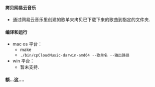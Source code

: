 #### 拷贝网易云音乐

- 通过网易云音乐里创建的歌单来拷贝已下载下来的歌曲到指定的文件夹.

#### 编译和运行

- mac os 平台：
	- make
	- `./bin/cpCloudMusic-darwin-amd64 --歌单名 --输出路径`
- win 平台：
	- 暂未支持.

#### 额...这....
	